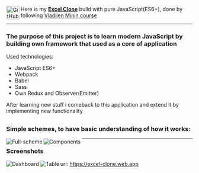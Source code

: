 
[<img align="left" alt="GitHub" width="36px" src="https://simpleicons.org/icons/microsoftexcel.svg" />][Firebase]

Here is my [**Excel Clone**](https://excel-clone.web.app) build with pure JavaScript(ES6+), done by following [Vladilen Minin course](https://www.jsexcel.ru/)

***

### The purpose of this project is to learn modern JavaScript by building own framework that used as a core of application

Used technologies:

 - JavaScript ES6+
 - Webpack
 - Babel
 - Sass
 - Own Redux and Observer(Emitter)
 
After learning new stuff i comeback to this application and extend it by implementing new functionality

##

### Simple schemes, to have basic understanding of how it works:

<img align="left" alt="Full-scheme"  src="https://i.ibb.co/5hmm0J0/Full-scheme.jpg" />

<img align="left" alt="Components"  src="https://i.ibb.co/NSVTHNT/Components.jpg" />

***

### Screenshots

<img align="left" alt="Dashboard"  src="https://i.ibb.co/r5zL3y4/Dashboard.png" />

<img align="left" alt="Table"  src="https://i.ibb.co/cJVkfhk/table-example.png" />

url: https://excel-clone.web.app

[Firebase]: https://excel-clone.web.app


